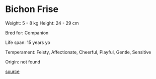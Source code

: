 # Bichon Frise

Weight: 5 - 8 kg
Height: 24 - 29 cm

Bred for: Companion

Life span: 15 years yo

Temperament: Feisty, Affectionate, Cheerful, Playful, Gentle, Sensitive

Origin: not found

[source](https://api.thedogapi.com/v1/breeds/42)
